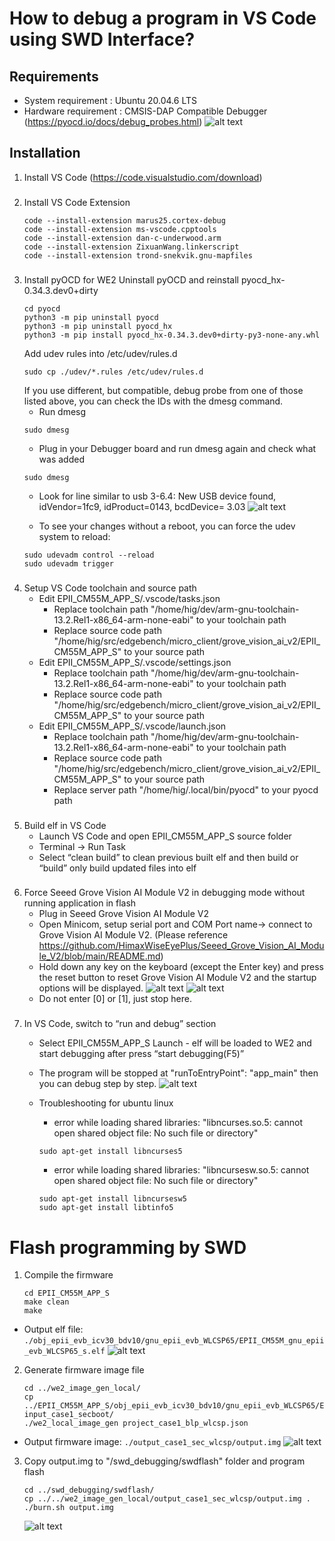 # How to debug a program in VS Code using SWD Interface?

## Requirements
- System requirement   : Ubuntu 20.04.6 LTS
- Hardware requirement : CMSIS-DAP Compatible Debugger (https://pyocd.io/docs/debug_probes.html)
    ![alt text](../images/swd_interface_connection.jpg)

## Installation
1. Install VS Code (https://code.visualstudio.com/download) 

###
2. Install VS Code Extension
    ```
    code --install-extension marus25.cortex-debug
    code --install-extension ms-vscode.cpptools
    code --install-extension dan-c-underwood.arm
    code --install-extension ZixuanWang.linkerscript
    code --install-extension trond-snekvik.gnu-mapfiles
    ```

###
3. Install pyOCD for WE2
   Uninstall pyOCD and reinstall pyocd_hx-0.34.3.dev0+dirty
    ```
    cd pyocd
    python3 -m pip uninstall pyocd
    python3 -m pip uninstall pyocd_hx
    python3 -m pip install pyocd_hx-0.34.3.dev0+dirty-py3-none-any.whl
    ```
    Add udev rules into /etc/udev/rules.d
    ```
    sudo cp ./udev/*.rules /etc/udev/rules.d
    ```
    If you use different, but compatible, debug probe from one of those listed above, you can check the IDs with the dmesg command.
    - Run dmesg
    ```
    sudo dmesg
    ```
    - Plug in your Debugger board and run dmesg again and check what was added
    ```
    sudo dmesg
    ```
    - Look for line similar to usb 3-6.4: New USB device found, idVendor=1fc9, idProduct=0143, bcdDevice= 3.03
    ![alt text](../images/nxp_usb_device_found.png)
  
    - To see your changes without a reboot, you can force the udev system to reload:
    ```
    sudo udevadm control --reload
    sudo udevadm trigger
    ```

###
4. Setup VS Code toolchain and source path
   - Edit EPII_CM55M_APP_S/.vscode/tasks.json
     - Replace toolchain path "/home/hig/dev/arm-gnu-toolchain-13.2.Rel1-x86_64-arm-none-eabi" to your toolchain path
     - Replace source code path "/home/hig/src/edgebench/micro_client/grove_vision_ai_v2/EPII_CM55M_APP_S" to your source path
   - Edit EPII_CM55M_APP_S/.vscode/settings.json
     - Replace toolchain path "/home/hig/dev/arm-gnu-toolchain-13.2.Rel1-x86_64-arm-none-eabi" to your toolchain path
     - Replace source code path "/home/hig/src/edgebench/micro_client/grove_vision_ai_v2/EPII_CM55M_APP_S" to your source path
   - Edit EPII_CM55M_APP_S/.vscode/launch.json
     - Replace toolchain path "/home/hig/dev/arm-gnu-toolchain-13.2.Rel1-x86_64-arm-none-eabi" to your toolchain path
     - Replace source code path "/home/hig/src/edgebench/micro_client/grove_vision_ai_v2/EPII_CM55M_APP_S" to your source path
     - Replace server path "/home/hig/.local/bin/pyocd" to your pyocd path

###
5. Build elf in VS Code
    - Launch VS Code and open EPII_CM55M_APP_S source folder
    - Terminal -> Run Task
    - Select “clean build” to clean previous built elf and then build or “build” only build updated files into elf

###
6. Force Seeed Grove Vision AI Module V2 in debugging mode without running application in flash
    - Plug in Seeed Grove Vision AI Module V2
    - Open Minicom, setup serial port and COM Port name-> connect to Grove Vision AI Module V2. (Please reference https://github.com/HimaxWiseEyePlus/Seeed_Grove_Vision_AI_Module_V2/blob/main/README.md)
    - Hold down any key on the keyboard (except the Enter key) and press the reset button to reset Grove Vision AI Module V2 and the startup options will be displayed.
    ![alt text](../images/grove_vision_ai_v2.png)
    ![alt text](../images/enter_debugging_mode.png)
    - Do not enter [0] or [1], just stop here.

###
7. In VS Code, switch to “run and debug” section
    - Select EPII_CM55M_APP_S Launch - elf will be loaded to WE2 and start debugging after press “start debugging(F5)”
    - The program will be stopped at "runToEntryPoint": "app_main" then you can debug step by step.
    ![alt text](../images/vs_code_debugging.png)

    - Troubleshooting for ubuntu linux
      - error while loading shared libraries: "libncurses.so.5: cannot open shared object file: No such file or directory"
      ```
      sudo apt-get install libncurses5
      ```

      - error while loading shared libraries: "libncursesw.so.5: cannot open shared object file: No such file or directory"
      ```
      sudo apt-get install libncursesw5
      sudo apt-get install libtinfo5
      ```

# Flash programming by SWD
1. Compile the firmware
    ```
    cd EPII_CM55M_APP_S
    make clean
    make
    ```
- Output elf file: `./obj_epii_evb_icv30_bdv10/gnu_epii_evb_WLCSP65/EPII_CM55M_gnu_epii_evb_WLCSP65_s.elf`
    ![alt text](../images/output_elf_file.png)
2. Generate firmware image file
    ```
    cd ../we2_image_gen_local/
    cp ../EPII_CM55M_APP_S/obj_epii_evb_icv30_bdv10/gnu_epii_evb_WLCSP65/EPII_CM55M_gnu_epii_evb_WLCSP65_s.elf input_case1_secboot/
    ./we2_local_image_gen project_case1_blp_wlcsp.json
    ```
- Output firmware image: `./output_case1_sec_wlcsp/output.img`
    ![alt text](../images/output_image.png)

3. Copy output.img to "/swd_debugging/swdflash" folder and program flash
    ```
    cd ../swd_debugging/swdflash/
    cp ../../we2_image_gen_local/output_case1_sec_wlcsp/output.img .
    ./burn.sh output.img
    ```
    ![alt text](../images/swd_burn_flash.png)

